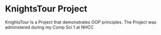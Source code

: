 # KnightsTour Project
 KnightsTour Is a Project that demonstrates OOP principles. The Project was adminstered during my Comp Sci 1 at NHCC
